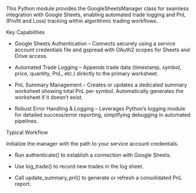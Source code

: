 This Python module provides the GoogleSheetsManager class for seamless integration with Google Sheets, enabling automated trade logging and PnL (Profit and Loss) tracking within algorithmic trading workflows.

Key Capabilities

- Google Sheets Authentication – Connects securely using a service account credentials file and gspread with OAuth2 scopes for Sheets and Drive access.

- Automated Trade Logging – Appends trade data (timestamp, symbol, price, quantity, PnL, etc.) directly to the primary worksheet.

- PnL Summary Management – Creates or updates a dedicated summary worksheet showing total PnL per symbol. Automatically generates the worksheet if it doesn’t exist.

- Robust Error Handling & Logging – Leverages Python’s logging module for detailed success/error reporting, simplifying debugging in automated pipelines.

Typical Workflow

Initialize the manager with the path to your service account credentials.

- Run authenticate() to establish a connection with Google Sheets.

- Use log_trade() to record new trades in the log sheet.

- Call update_summary_pnl() to generate or refresh a consolidated PnL report.
